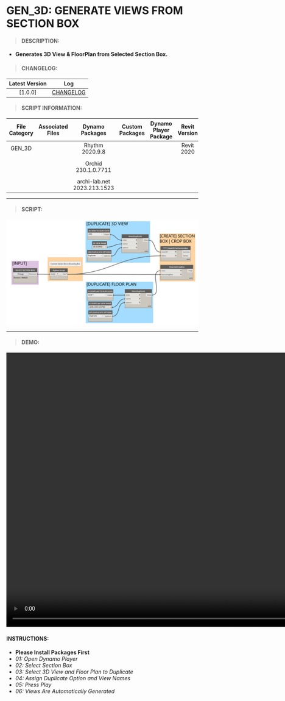 # GEN_3D: GENERATE VIEWS FROM SECTION BOX

> #### DESCRIPTION: 
- **Generates 3D View & FloorPlan from Selected Section Box.**

> #### CHANGELOG:

| Latest Version | Log |
| :-------: | :----: | 
|[1.0.0] | [CHANGELOG](/_scripts/_general/3D/changelog/GEN_3D_GenerateSectionBox.md) |

> #### SCRIPT INFORMATION: 

| File Category| Associated Files | Dynamo Packages | Custom Packages | Dynamo Player Package | Revit Version | Author | Reviewed By | File Name & Location |
| :-------: | :----: | :---: | :---: | :---: | :---: | :---: | :---: | :--:
| GEN_3D   |  | Rhythm 2020.9.8 | | | Revit 2020 | Cathrine Macabuhay | | 20220902_GEN_3D_Generate_3DandPlanViewsfromSectionBox V.1.0.0 |
|           |  | Orchid 230.1.0.7711 | | | | | | (https://bimcapcom.sharepoint.com/:f:/s/BCP-Main/EpfrAy1JSu5Cn-xTW2LLi48BnJSr8jEtNf6CHGVmLtslJQ?e=w66SbE) |                
|           |  | archi-lab.net 2023.213.1523 |                   

----------------------------------------------------------------

> #### SCRIPT: 
<img src="./_scripts/_general/3D/images/GEN_3D_GenerateSectionBox.png">

------------------------------------------------------------------------------

> #### **DEMO**: 

<video width="1280" height="720" controls>
 <source src="./_scripts/_general/3D/demo/GEN_3D_GenerateSectionBox.mp4" type="video/mp4">
</video>

#### INSTRUCTIONS: 
- **Please Install Packages First**
- *01: Open Dynamo Player*
- *02: Select Section Box*
- *03: Select 3D View and Floor Plan to Duplicate*
- *04: Assign Duplicate Option and View Names*
- *05: Press Play*
- *06: Views Are Automatically Generated*